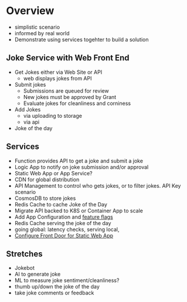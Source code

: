 
# Overview
- simplistic scenario 
- informed by real world
- Demonstrate using services togehter to build a solution

## Joke Service with Web Front End
- Get Jokes either via Web Site or API
    - web displays jokes from API
- Submit jokes
  - Submissions are queued for review
  - New jokes must be approved by Grant
  - Evaluate jokes for cleanliness and corniness
- Add Jokes
  - via uploading to storage
  - via api
- Joke of the day

## Services
- Function provides API to get a joke and submit a joke
- Logic App to notify on joke submission and/or approval
- Static Web App or App Service?
- CDN for global distribution
- API Management to control who gets jokes, or to filter jokes. API Key scenario
- CosmosDB to store jokes
- Redis Cache to cache Joke of the Day
- Migrate API backed to K8S or Container App to scale
- Add App Configuration and [feature flags](https://learn.microsoft.com/en-us/azure/azure-app-configuration/manage-feature-flags)
- Redis Cache serving the joke of the day
- going global: latency checks, serving local, 
- [Configure Front Door for Static Web App](https://learn.microsoft.com/en-us/azure/static-web-apps/front-door-manual?tabs=azure-portal&pivots=swa-afd-enterprise-grade-edge)


## Stretches
- Jokebot
- AI to generate joke
- ML to measure joke sentiment/cleanliness?
- thumb up/down the joke of the day
- take joke comments or feedback


